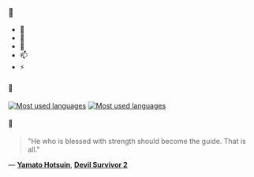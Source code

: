 ### 👋

- 🔭
- 🌱
- 💬
- 📫
- ⚡

#### 🧏

[![Most used languages](https://github-readme-stats-aynah.vercel.app/api/top-langs/?username=aynh&theme=solarized-dark&langs_count=6&layout=compact&hide_title=true)](https://github.com/anuraghazra/github-readme-stats#gh-dark-mode-only)
[![Most used languages](https://github-readme-stats-aynah.vercel.app/api/top-langs/?username=aynh&theme=solarized-light&langs_count=6&layout=compact&hide_title=true)](https://github.com/anuraghazra/github-readme-stats#gh-light-mode-only)

#### 💬

> "He who is blessed with strength should become the guide. That is all."

&mdash; [**Yamato Hotsuin**](https://myanimelist.net/character.php?q=Yamato%20Hotsuin&cat=character), [**Devil Survivor 2**](https://myanimelist.net/search/all?q=Devil%20Survivor%202&cat=all)
